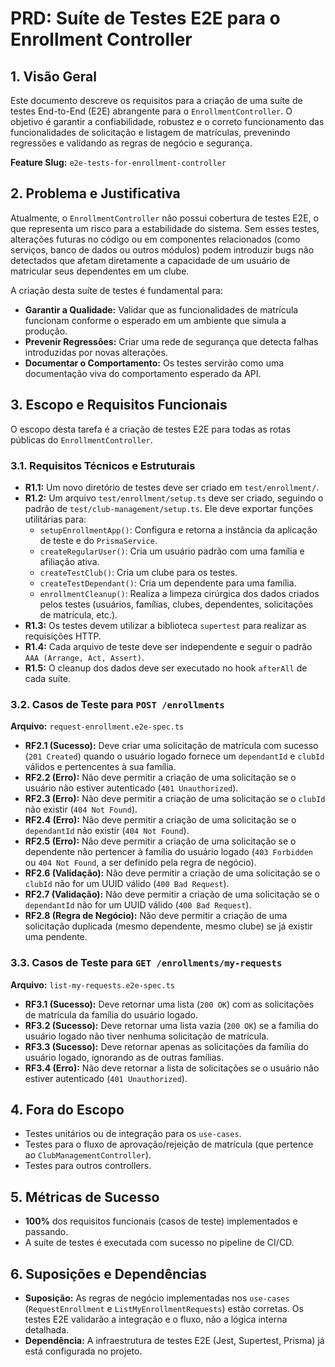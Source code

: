 # PRD: Suíte de Testes E2E para o Enrollment Controller

## 1. Visão Geral

Este documento descreve os requisitos para a criação de uma suíte de testes End-to-End (E2E) abrangente para o `EnrollmentController`. O objetivo é garantir a confiabilidade, robustez e o correto funcionamento das funcionalidades de solicitação e listagem de matrículas, prevenindo regressões e validando as regras de negócio e segurança.

**Feature Slug:** `e2e-tests-for-enrollment-controller`

## 2. Problema e Justificativa

Atualmente, o `EnrollmentController` não possui cobertura de testes E2E, o que representa um risco para a estabilidade do sistema. Sem esses testes, alterações futuras no código ou em componentes relacionados (como serviços, banco de dados ou outros módulos) podem introduzir bugs não detectados que afetam diretamente a capacidade de um usuário de matricular seus dependentes em um clube.

A criação desta suíte de testes é fundamental para:
*   **Garantir a Qualidade:** Validar que as funcionalidades de matrícula funcionam conforme o esperado em um ambiente que simula a produção.
*   **Prevenir Regressões:** Criar uma rede de segurança que detecta falhas introduzidas por novas alterações.
*   **Documentar o Comportamento:** Os testes servirão como uma documentação viva do comportamento esperado da API.

## 3. Escopo e Requisitos Funcionais

O escopo desta tarefa é a criação de testes E2E para todas as rotas públicas do `EnrollmentController`.

### 3.1. Requisitos Técnicos e Estruturais

*   **R1.1:** Um novo diretório de testes deve ser criado em `test/enrollment/`.
*   **R1.2:** Um arquivo `test/enrollment/setup.ts` deve ser criado, seguindo o padrão de `test/club-management/setup.ts`. Ele deve exportar funções utilitárias para:
    *   `setupEnrollmentApp()`: Configura e retorna a instância da aplicação de teste e do `PrismaService`.
    *   `createRegularUser()`: Cria um usuário padrão com uma família e afiliação ativa.
    *   `createTestClub()`: Cria um clube para os testes.
    *   `createTestDependant()`: Cria um dependente para uma família.
    *   `enrollmentCleanup()`: Realiza a limpeza cirúrgica dos dados criados pelos testes (usuários, famílias, clubes, dependentes, solicitações de matrícula, etc.).
*   **R1.3:** Os testes devem utilizar a biblioteca `supertest` para realizar as requisições HTTP.
*   **R1.4:** Cada arquivo de teste deve ser independente e seguir o padrão `AAA (Arrange, Act, Assert)`.
*   **R1.5:** O cleanup dos dados deve ser executado no hook `afterAll` de cada suíte.

### 3.2. Casos de Teste para `POST /enrollments`

**Arquivo:** `request-enrollment.e2e-spec.ts`

*   **RF2.1 (Sucesso):** Deve criar uma solicitação de matrícula com sucesso (`201 Created`) quando o usuário logado fornece um `dependantId` e `clubId` válidos e pertencentes à sua família.
*   **RF2.2 (Erro):** Não deve permitir a criação de uma solicitação se o usuário não estiver autenticado (`401 Unauthorized`).
*   **RF2.3 (Erro):** Não deve permitir a criação de uma solicitação se o `clubId` não existir (`404 Not Found`).
*   **RF2.4 (Erro):** Não deve permitir a criação de uma solicitação se o `dependantId` não existir (`404 Not Found`).
*   **RF2.5 (Erro):** Não deve permitir a criação de uma solicitação se o dependente não pertencer à família do usuário logado (`403 Forbidden` ou `404 Not Found`, a ser definido pela regra de negócio).
*   **RF2.6 (Validação):** Não deve permitir a criação de uma solicitação se o `clubId` não for um UUID válido (`400 Bad Request`).
*   **RF2.7 (Validação):** Não deve permitir a criação de uma solicitação se o `dependantId` não for um UUID válido (`400 Bad Request`).
*   **RF2.8 (Regra de Negócio):** Não deve permitir a criação de uma solicitação duplicada (mesmo dependente, mesmo clube) se já existir uma pendente.

### 3.3. Casos de Teste para `GET /enrollments/my-requests`

**Arquivo:** `list-my-requests.e2e-spec.ts`

*   **RF3.1 (Sucesso):** Deve retornar uma lista (`200 OK`) com as solicitações de matrícula da família do usuário logado.
*   **RF3.2 (Sucesso):** Deve retornar uma lista vazia (`200 OK`) se a família do usuário logado não tiver nenhuma solicitação de matrícula.
*   **RF3.3 (Sucesso):** Deve retornar apenas as solicitações da família do usuário logado, ignorando as de outras famílias.
*   **RF3.4 (Erro):** Não deve retornar a lista de solicitações se o usuário não estiver autenticado (`401 Unauthorized`).

## 4. Fora do Escopo

*   Testes unitários ou de integração para os `use-cases`.
*   Testes para o fluxo de aprovação/rejeição de matrícula (que pertence ao `ClubManagementController`).
*   Testes para outros controllers.

## 5. Métricas de Sucesso

*   **100%** dos requisitos funcionais (casos de teste) implementados e passando.
*   A suíte de testes é executada com sucesso no pipeline de CI/CD.

## 6. Suposições e Dependências

*   **Suposição:** As regras de negócio implementadas nos `use-cases` (`RequestEnrollment` e `ListMyEnrollmentRequests`) estão corretas. Os testes E2E validarão a integração e o fluxo, não a lógica interna detalhada.
*   **Dependência:** A infraestrutura de testes E2E (Jest, Supertest, Prisma) já está configurada no projeto.
